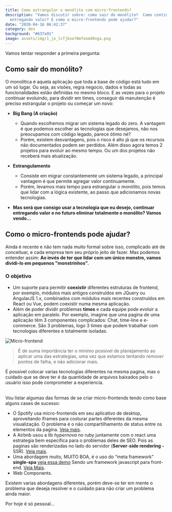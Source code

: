 ```yaml
---
title: Como estrangular o monólito com micro-frontends?
description: "Vamos discutir sobre: como sair do monólito?  Como continuar
  entregando valor? E como o micro-frontends pode ajudar?"
date: "2020-04-16 06:42:37"
category: dev
background: "#637a91"
image: assets/img/1_jo_lcfjbso70mfeomd9nga.png
---
```

Vamos tentar responder a primeira pergunta:

## Como sair do monólito?

O monolítica é aquela aplicação que toda a base de código está tudo em um só lugar. Ou seja, as visões, regra negocio, dados e todas as funcionalidades estão definidas no mesmo bloco. E as vezes para o projeto continuar evoluindo, para dividir em times, conseguir dá manutenção é preciso estrangular o projeto ou começar um novo:

* **Big Bang (A criação)**

  * Quando escolhemos migrar um sistema legado do zero. A vantagem é que  podemos escolher as tecnologias que desejamos, não nos preocupamos com código legado, parece ótimo né?
  * Porém, existem desvantagens, pois o risco é alto já que os recursos não documentados podem ser perdidos. Além disso agora temos 2 projetos para evoluir ao mesmo tempo. Ou um dos projetos não receberá mais atualização.
* **Estrangulamento**

  * Consiste em migrar constantemente um sistema legado, a principal vantagem é que permite agregar valor continuamente.
  * Porém, levamos mais tempo para estrangular o monólito, pois temos que lidar com a lógica existente, ao passo que adicionamos novas tecnologias.
* **Mas será que consigo usar a tecnologia que eu desejo, continuar entregando valor e no futuro eliminar totalmente o monólito? Vamos vendo...**

## Como o micro-frontends pode ajudar?

Ainda é recente e não tem nada muito formal sobre isso, complicado até de conceituar, e cada empresa tem seu próprio jeito de fazer. Mas podemos entender assim: **Ao invés de ter que lidar com um único monstro, vamos dividi-lo em pequenos "monstrinhos".**

### **O objetivo**

* Um suporte para permitir **coexistir** diferentes estruturas de frontend, por exemplo, módulos mais antigos construídos em JQuery ou AngularJS 1.x, combinados com módulos mais recentes construídos em React ou Vue, podem coexistir numa mesma aplicação.
* Além de poder dividir problemas **times** e cada equipe pode evoluir a aplicação em paralelo. Por exemplo, imagine que uma pagina de uma aplicação têm 3 componentes complicados: Chat, time-line e e-commerce. São 3 problemas, logo 3 times que podem trabalhar com tecnologias diferentes e totalmente isoladas. 

![Micro-frontend](assets/img/1_jo_lcfjbso70mfeomd9nga.png "Micro-frontend")

> É de suma importância ter o mínimo possível de planejamento ao aplicar uma das estrategias, uma vez que estamos tentando *remover* pontos de falha, e não adicionar mais.

É possível colocar varias tecnologias diferentes na mesma pagina, mas o cuidado que se deve ter é da quantidade de arquivos baixados pelo o usuário isso pode comprometer a experiencia. 

\
Vou listar algumas das formas de se criar micro-frontends tendo como base alguns cases de sucesso:

* O Spotify usa micro-frontends em seu aplicativo de desktop, aproveitando iframes para costurar partes diferentes da mesma visualização. O problema é o não compartilhamento de status entre os elementos da pagina. [Veja mais](https://medium.com/dazn-tech/adopting-a-micro-frontends-architecture-e283e6a3c4f3).
* A Airbnb usou a lib *hypernova* no ruby juntamente com o react uma estrategia bem especifica para o problemas deles de SEO. Pois as paginas são renderizadas no lado do servidor (**Server**-**side rendering -** SSR). [Veja mais](https://github.com/airbnb/hypernova).
* Uma abordagem muito, MUITO BOA, é o uso do  “meta framework” **single-spa** [veja essa demo](https://single-spa.surge.sh/) Sendo um framework  javascript para front-end. [Veja Mais](https://github.com/single-spa/single-spa).
* Web Components.

Existem varias abordagens diferentes, porém deve-se ter em mente o problema que deseja resolver e o cuidado para não criar um problema ainda maior. 

Por hoje é só pessoal...